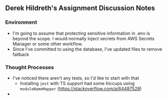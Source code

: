 ## Derek Hildreth's Assignment Discussion Notes

### Environment
 - I'm going to assume that protecting sensitive information in .env is beyond the scope.  I would normally inject secrets from AWS Secrets Manager or some other workflow.
 - Since I've committed to using the database, I've updated files to remove fallback

### Thought Processes
 - I've noticed there aren't any tests, so I'd like to start with that
   - Installing `jest` with TS support had some hiccups using `moduleNameMapper` (https://stackoverflow.com/a/64487528)
 - 

